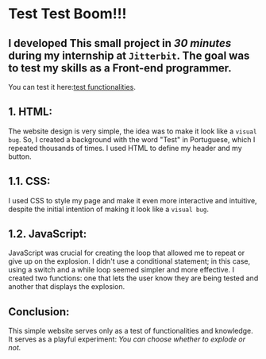 # Test Test Boom!!!

## I developed This small project in _30 minutes_ during my internship at `Jitterbit`. The goal was to test my skills as a Front-end programmer.
You can test it here:[test functionalities](https://test-functionalities-nine.vercel.app/).

## **1. HTML:**
The website design is very simple, the idea was to make it look like a `visual bug`.
So, I created a background with the word "Test" in Portuguese, which I repeated thousands of times.
I used HTML to define my header and my button.

## **1.1. CSS:**
I used CSS to style my page and make it even more interactive and intuitive, despite the initial intention of making it look like a `visual bug`.

## **1.2. JavaScript:**
JavaScript was crucial for creating the loop that allowed me to repeat or give up on the explosion.
I didn't use a conditional statement; in this case, using a switch and a while loop seemed simpler and more effective.
I created two functions: one that lets the user know they are being tested and another that displays the explosion.

## **Conclusion:**
This simple website serves only as a test of functionalities and knowledge. It serves as a playful experiment: _You can choose whether to explode or not._
